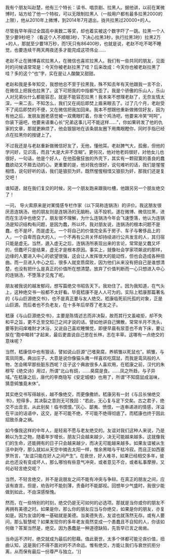 我有个朋友叫赵楚，他有三个特长：读书、唱京剧、拉黑人。据他讲，以前在某微博时，站方给了他一个特权，可以无限制拉黑人（一般用户都有最多拉黑2000的上限），他从2010年上微博，到2014年7月退出，拢共拉黑过20000+的人。

尽管我早年得过全国高中奥数二等奖，却也着实被这个数字吓了一跳。拉黑一个人至少要9秒吧？（看这个人不顺眼3秒，下决心拉黑3秒，执行拉黑3秒）拉黑2万+的人，那就至少要18万秒，而1天只有86400秒，也就是说，老赵不吃不喝不睡觉，也要连续干两天两夜还多才能完成这项伟业……

老赵不止在微博喜欢拉黑人，在微信也喜欢拉黑人。我们有一些共同的朋友，见面时的问候语常常是：今天你被老赵拉黑了哇？后来改成：今天你也被老赵拉黑了哇？多的这个“也”字，实在是让人酸酸又甜甜。

老赵和我是多年知交，我想他总不至于拉黑我，殊不知去年有天他跟我一言不合，在微信上把我也拉黑了。这下可把我的中指都气歪了。我是个骄傲的乐山人，乐山人对兄弟伙什么都能容忍，就是不能容忍拉黑！我本来不想理老赵了，无奈友情太深，一来二去，不知怎么，我们又在阅后即焚上眉来眼去了。过了几个月，老赵受不了阅后即焚的不便，又在微信把我加回来。我本不想跟他重新做微信好友，因为有他之后，发朋友圈老感觉被一双鹰眼盯着，你发个鸡汤吧，他要来冷笑“呵呵”，你装下逼吧，他要来语重心长“兄弟这事儿可不能这样……”，你如果转发了他的仇家的文章，那就更麻烦了，他会狠狠地在该条朋友圈下用鹰眼瞪你，同时手指已经点在拉黑你的按键上了。

不过我还是与老赵重新做微信好友了，无他，懂他耳。老赵脾气大，孤傲，但他的学问好，见识高，而且“大是大非不含糊”。更何况，他对他老妈很好，对他女儿也很好，一句话，他是个好人，在他孤傲狂放的外壳下，其实有一颗寂寞的善良的蠢蠢欲动又不屑去动的心。更重要的是，他对我也很好，说句难听的话，我们是惺惺相惜，说句好听的话，我们是狼狈为奸。既然惺惺相惜又狼狈为奸，那我们还是复交吧！

谁知道，就在我们复交的时候，另一个朋友跑来跟我吐槽，他跟另另一个朋友绝交了！

一问， 导火索原来是对某情感专栏作家（以下简称连锅汤）的评价。我这朋友很厌恶连锅汤，他的朋友则是连锅汤的无脑粉。话不投机，遂在微博、微信拉黑，进而在生活中也绝交了。朋友很不理解，为什么连锅汤今年会飞速堕落，他认为连锅汤是知识结构有问题，是因为蠢，所以坏。我对朋友说，连锅汤的根本问题不是蠢，也不是坏，而是虚无。一个将自己的价值完全系于房子、车子与奢侈品上的人，一个自卑而自大的人，一个不再有公共关怀却持续进行公共发言的人，其归宿只能是虚无。当然，遁入虚无之后，连锅汤所表现出来的言论，常常是又蠢又坏的，但蠢坏只是结果，虚无才是根本原因。事实上，就像社会学家项飙说的那样，边缘的人要进入中心的欲望很强，这会让人发挥很大的能动性，但也会造成各种扭曲。而一旦进入中心之后，很多人就变质腐败，因为他们从来没有把自己是谁想清楚，也没有把什么是真正的价值所在想清楚。放弃了价值判断而一心只想进入中心的连锅汤，不堕落才见鬼了呢。

朋友被我说的越发郁闷，想写篇绝交书昭告天下。我劝住了。因为我知道，在气头上，这种绝交书一般都不太好看。毕竟嵇康不是人人可为的。实际上嵇康那篇著名的《与山巨源绝交书》，也不是真正要与友人绝交。嵇康临死前托孤的对象，正是山巨源。而后者也不负老友，在十多年后举荐了老友之子。

嵇康《与山巨源绝交书》，主要是陈情述志而非决裂，故而其行文虽峻拒，却不失和平之旨，更不乏至交知己之间才说的话。譬如他讲自己懒散，常常半月不洗头，要等到闷痒难耐才沐浴，又说自己喜欢睡懒觉，即便早晨有尿意也不肯下床，要让尿在“胞中略转”才起来，最后更直说自己思在长林，志在丰草。这哪有一点绝交的意味呢？

当然，嵇康信中也有狠话，譬如说山巨源“己嗜臭腐，养鹓雏以死鼠也”。鹓雏，与鸾凤同类。典出庄子。大意是说你像猫头鹰一样喜欢吃腐鼠，而我是鸾凤般的人物，怎会稀罕那些脏东西呢？庄子这个典故很多人喜欢用，在嵇康之前，汉代的朱穆写《绝交诗》用过，所谓“北山有鸱，……臭腐是食。……凤之所趋，与子异域。”在嵇康之后，唐代的李商隐写《安定城楼》也用了，所谓“不知腐鼠成滋味，猜意鹓雏竟未休”。

其实绝交书写得越长，越不像绝交，而更像撒娇。嵇康另有一封《与吕长悌绝交书》，短得多，其决裂之意则无可挽回：“若此，无心复与足下交矣。古之君子，绝交不出丑言。从此别矣！临书恨恨。”灰心、鄙夷、愤恨，一连串递进的情感，洋溢在平淡的话语中，这交，是不可能不绝，不可能不绝得彻底了。而嵇康也终于因此招致杀身之祸。

如今像我这样的中年人，是轻易不愿与老友绝交的。友谊对我们这种人来说，乃是赖以为生之物，随着年岁增长，朋友只会越来越少，决无可能越来越多。这就像我们的生命，还能拥有的日子只会越来越少，而决无可能越来越多。如果友谊被从生活中剥夺，那么就如从天空中摘去太阳一样，惟余黑暗与干枯冷寂。而且正如西塞罗所言，“友谊只能在好人之间产生”。在衰世，好人难寻，如果已经相交多年，彼此也还没有变成坏人，那么哪怕有些意气冲突，或者意见不合，或者私事摩擦，又何必轻言绝交呢？

当然，不轻言绝交，并不是说朋友之间不能有冲突与争辩。在真正的朋友之间，应该有直言。但是，劝告时不能刻薄，责备时不能鄙视。回想年少气盛时，我很少能做到如此，不由深感惭愧。

然而，在一些特别的时刻，绝交仍是无可如何的必选项。那就是当你或你的朋友不再拥有美德之时。如果是你，那么你的朋友应当与你绝交，如果是你的朋友，亦复如是。因为友谊的唯一基础就是美德。当美德失去，友谊也就荡然无存。或有人要问，那么智慧呢？如果发现你的多年老友竟然变成一个愚蠢且不自知的人，你该如何做？答案当然是，绝交。因为愚蠢是一种道德缺陷，先哲早已言之凿凿。

当命运不济时，绝交就成为最后的慰藉。值此衰世，太多个体都可能沦丧价值，扭曲认知，这是我们不得不面对的不济命运。惟有绝交，方能让我们与衰世抗拒分离，从而保有最后一份尊严与独立。'}]